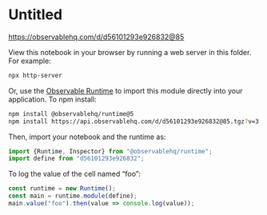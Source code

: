 # Untitled

https://observablehq.com/d/d56101293e926832@85

View this notebook in your browser by running a web server in this folder. For
example:

~~~sh
npx http-server
~~~

Or, use the [Observable Runtime](https://github.com/observablehq/runtime) to
import this module directly into your application. To npm install:

~~~sh
npm install @observablehq/runtime@5
npm install https://api.observablehq.com/d/d56101293e926832@85.tgz?v=3
~~~

Then, import your notebook and the runtime as:

~~~js
import {Runtime, Inspector} from "@observablehq/runtime";
import define from "d56101293e926832";
~~~

To log the value of the cell named “foo”:

~~~js
const runtime = new Runtime();
const main = runtime.module(define);
main.value("foo").then(value => console.log(value));
~~~
